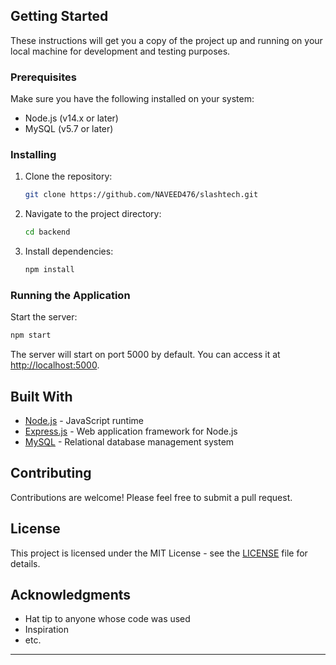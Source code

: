 

## Getting Started

These instructions will get you a copy of the project up and running on your local machine for development and testing purposes.

### Prerequisites

Make sure you have the following installed on your system:

- Node.js (v14.x or later)
- MySQL (v5.7 or later)

### Installing

1. Clone the repository:

   ```bash
   git clone https://github.com/NAVEED476/slashtech.git
   ```

2. Navigate to the project directory:

   ```bash
   cd backend
   ```

3. Install dependencies:

   ```bash
   npm install
   ```



### Running the Application

Start the server:

```bash
npm start
```

The server will start on port 5000 by default. You can access it at [http://localhost:5000](http://localhost:5000).

## Built With

- [Node.js](https://nodejs.org/) - JavaScript runtime
- [Express.js](https://expressjs.com/) - Web application framework for Node.js
- [MySQL](https://www.mysql.com/) - Relational database management system

## Contributing

Contributions are welcome! Please feel free to submit a pull request.

## License

This project is licensed under the MIT License - see the [LICENSE](LICENSE) file for details.

## Acknowledgments

- Hat tip to anyone whose code was used
- Inspiration
- etc.

---

